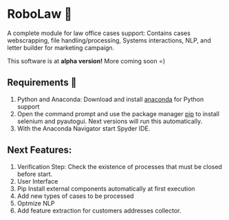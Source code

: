 # RoboLaw :space_invader:
A complete module for law office cases support: Contains cases webscrapping, file handling/processing, Systems interactions, NLP, and letter builder for marketing campaign.

This software is at **alpha version!** More coming soon =)

## Requirements :passport_control:
1. Python and Anaconda: Download and install [anaconda](https://www.anaconda.com/products/individual) for Python support
2. Open the command prompt and use the package manager [pip](https://pip.pypa.io/en/stable/) to install selenium and pyautogui. Next versions will run this automatically.
3. With the Anaconda Navigator start Spyder IDE.

## Next Features:

1. Verification Step: Check the existence of processes that must be closed before start.
2. User Interface
3. Pip Install external components automatically at first execution
4. Add new types of cases to be processed
5. Optmize NLP
6. Add feature extraction for customers addresses collector.
